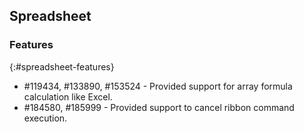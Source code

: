 ## Spreadsheet

### Features
{:#spreadsheet-features}

* \#119434, \#133890, \#153524 - Provided support for array formula calculation like Excel.
* \#184580, \#185999 - Provided support to cancel ribbon command execution.